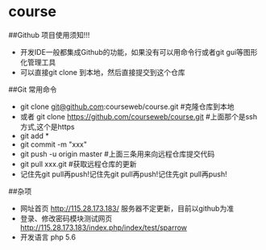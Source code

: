 # course

##Github 项目使用须知!!!
* 开发IDE一般都集成Github的功能，如果没有可以用命令行或者git gui等图形化管理工具
* 可以直接git clone 到本地，然后直接提交到这个仓库

##Git 常用命令
* git clone git@github.com:courseweb/course.git    #克隆仓库到本地
* 或者 git clone https://github.com/courseweb/course.git #上面那个是ssh方式,这个是https
* git add * 	
* git commit -m "xxx"
* git push -u origin master 	#上面三条用来向远程仓库提交代码
* git pull xxx.git #获取远程仓库的更新
* 记住先git pull再push!记住先git pull再push!记住先git pull再push!

##杂项
* 网址首页 http://115.28.173.183/ 服务器不定更新，目前以github为准
* 登录、修改密码模块测试网页 http://115.28.173.183/index.php/index/test/sparrow
* 开发语言 php 5.6

